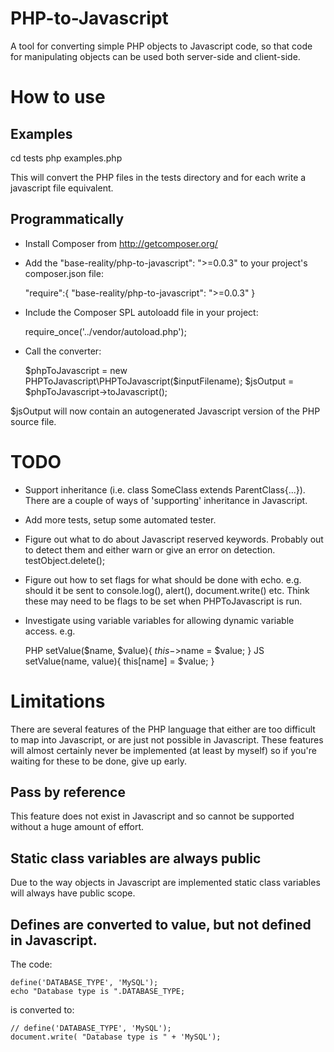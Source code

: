 PHP-to-Javascript
=================

A tool for converting simple PHP objects to Javascript code, so that code for manipulating objects can be used both server-side and client-side.


How to use
==========

Examples
--------

cd tests
php examples.php

This will convert the PHP files in the tests directory and for each write a javascript file equivalent.


Programmatically
----------------

* Install Composer from http://getcomposer.org/

* Add the "base-reality/php-to-javascript": ">=0.0.3" to your project's composer.json file:

    "require":{
		"base-reality/php-to-javascript": ">=0.0.3"
	}


* Include the Composer SPL autoloadd file in your project:

    require_once('../vendor/autoload.php');


* Call the converter:

    $phpToJavascript = new PHPToJavascript\PHPToJavascript($inputFilename);
    $jsOutput = $phpToJavascript->toJavascript();

$jsOutput will now contain an autogenerated Javascript version of the PHP source file.

TODO
====

* Support inheritance (i.e. class SomeClass extends ParentClass{...}). There are a couple of ways of 'supporting' inheritance in Javascript.

* Add more tests, setup some automated tester.

* Figure out what to do about Javascript reserved keywords. Probably out to detect them and either warn or give an error on detection.  testObject.delete();

* Figure out how to set flags for what should be done with echo. e.g. should it be sent to console.log(), alert(), document.write() etc. Think these may need to be flags to be set when PHPToJavascript is run.

* Investigate using variable variables for allowing dynamic variable access. e.g.

   PHP setValue($name, $value){ $this->$name = $value; }
   JS setValue(name, value){ this[name] = $value; }

Limitations
===========

There are several features of the PHP language that either are too difficult to map into Javascript, or are just not possible in Javascript. These features will almost certainly never be implemented (at least by myself) so if you're waiting for these to be done, give up early.


Pass by reference
-----------------

This feature does not exist in Javascript and so cannot be supported without a huge amount of effort.

Static class variables are always public
----------------------------------------

Due to the way objects in Javascript are implemented static class variables will always have public scope.


Defines are converted to value, but not defined in Javascript.
-------------------------------------------------------------

The code:

    define('DATABASE_TYPE', 'MySQL');
	echo "Database type is ".DATABASE_TYPE;

is converted to:

    // define('DATABASE_TYPE', 'MySQL');
    document.write( "Database type is " + 'MySQL');
